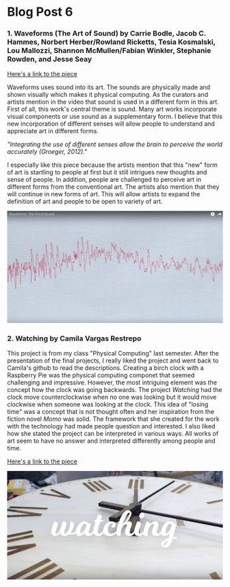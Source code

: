 # Blog Post 6

### 1. Waveforms (The Art of Sound) by Carrie Bodle, Jacob C. Hammes, Norbert Herber/Rowland Ricketts, Tesia Kosmalski, Lou Mallozzi, Shannon McMullen/Fabian Winkler, Stephanie Rowden, and Jesse Seay

[Here's a link to the piece](http://generactive.net/waveforms-the-art-of-sound/)

Waveforms uses sound into its art. The sounds are physically made and shown visually which makes it physical computing. As the curators and artists mention in the video that sound is used in a different form in this art. First of all, this work's central theme is sound. Many art works incorporate visual components or use sound as a supplementary form. I believe that this new incorporation of different senses will allow people to understand and appreciate art in different forms. 

*"Integrating the use of different senses allow the brain to perceive the world accurately (Groeger, 2012)."* 

I especially like this piece because the artists mention that this "new" form of art is startling to people at first but it still intrigues new thoughts and sense of people. In addition, people are challenged to perceive art in different forms from the conventional art. The artists also mention that they will continue in new forms of art. This will allow artists to expand the definition of art and people to be open to variety of art. 

![image1](/images/6wave.png)


### 2. Watching by Camila Vargas Restrepo

This project is from my class "Physical Computing" last semester. After the presentation of the final projects, I really liked the project and went back to Camila's github to read the descriptions. Creating a birch clock with a Raspberry Pie was the physical computing componet that seemed challenging and impressive. However, the most intriguing element was the concept how the clock was going backwards. The project *Watching* had the clock move counterclockwise when no one was looking but it would move clockwise when someone was looking at the clock. This idea of "losing time" was a concept that is not thought often and her inspiration from the fiction novel *Momo* was solid. The framework that she created for the work with the technology had made people question and interested. I also liked how she stated the project can be interpreted in various ways. All works of art seem to have no answer and interpreted differently among people and time. 

[Here's a link to the piece](https://github.com/cavarres/physical-computing-final)

![image2](/images/6watching.png)
